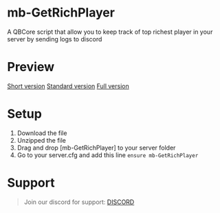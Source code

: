 # mb-GetRichPlayer
A QBCore script that allow you to keep track of top richest player in your server by sending logs to discord

# Preview

[Short version](https://media.discordapp.net/attachments/1026901903503798342/1045514652987174962/image.png)
[Standard version](https://media.discordapp.net/attachments/1026901903503798342/1045514653553410088/image.png)
[Full version](https://media.discordapp.net/attachments/1026901903503798342/1045514653997998201/image.png)

# Setup
1. Download the file
2. Unzipped the file
3. Drag and drop [mb-GetRichPlayer] to your server folder
4. Go to your server.cfg and add this line
`ensure mb-GetRichPlayer`

# Support
> Join our discord for support: [DISCORD](https://discord.gg/MkXfmb2M2V)